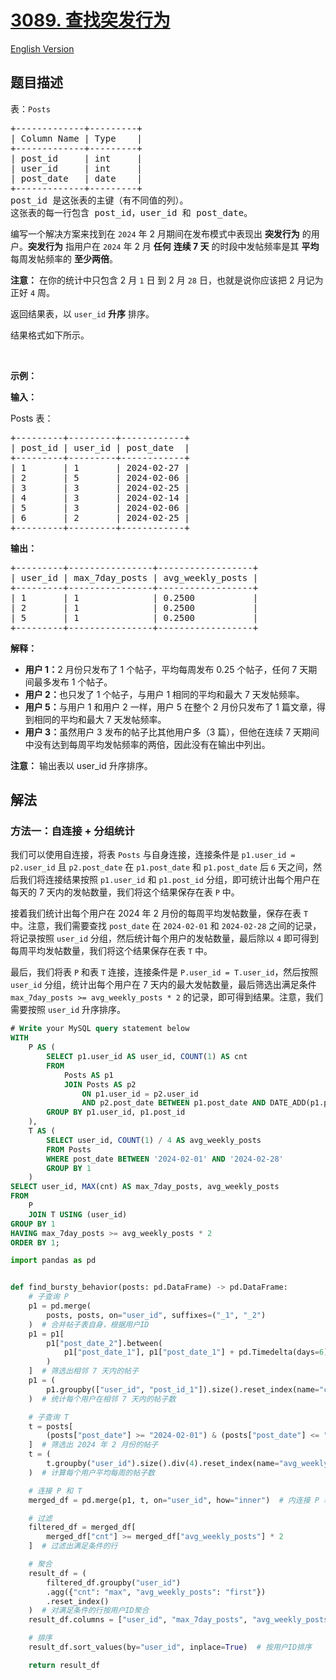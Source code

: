 # [3089. 查找突发行为](https://leetcode.cn/problems/find-bursty-behavior)

[English Version](/solution/3000-3099/3089.Find%20Bursty%20Behavior/README_EN.md)

<!-- tags:数据库 -->

## 题目描述

<!-- 这里写题目描述 -->

<p>表：<code>Posts</code></p>

<pre>
+-------------+---------+
| Column Name | Type    |
+-------------+---------+
| post_id     | int     |
| user_id     | int     |
| post_date   | date    |
+-------------+---------+
post_id 是这张表的主键（有不同值的列）。
这张表的每一行包含 post_id，user_id 和 post_date。
</pre>

<p>编写一个解决方案来找到在 <code>2024</code> 年 2 月期间在发布模式中表现出 <strong>突发行为</strong> 的用户。<strong>突发行为</strong>&nbsp;指用户在&nbsp;<code>2024</code> 年 2 月 <strong>任何</strong> <strong>连续 7 天</strong> 的时段中发帖频率是其 <strong>平均</strong> 每周发帖频率的 <strong>至少两倍</strong>。</p>

<p><strong>注意：</strong>&nbsp;在你的统计中只包含 2 月 <code>1</code> 日 到 2 月 <code>28</code> 日，也就是说你应该把 2 月记为正好 <code>4</code> 周。</p>

<p>返回结果表，以<em>&nbsp;</em><code>user_id</code><em> </em><strong>升序</strong><em>&nbsp;</em>排序。</p>

<p>结果格式如下所示。</p>

<p>&nbsp;</p>

<p><strong class="example">示例：</strong></p>

<div class="example-block">
<p><strong>输入：</strong></p>

<p>Posts 表：</p>

<pre class="example-io">
+---------+---------+------------+
| post_id | user_id | post_date  |
+---------+---------+------------+
| 1       | 1       | 2024-02-27 |
| 2       | 5       | 2024-02-06 |
| 3       | 3       | 2024-02-25 |
| 4       | 3       | 2024-02-14 |
| 5       | 3       | 2024-02-06 |
| 6       | 2       | 2024-02-25 |
+---------+---------+------------+
</pre>

<p><strong>输出：</strong></p>

<pre class="example-io">
+---------+----------------+------------------+
| user_id | max_7day_posts | avg_weekly_posts |
+---------+----------------+------------------+
| 1       | 1              | 0.2500           |
| 2       | 1              | 0.2500           |
| 5       | 1              | 0.2500           |
+---------+----------------+------------------+
</pre>

<p><strong>解释：</strong></p>

<ul>
	<li><strong>用户 1：</strong>2 月份只发布了 1 个帖子，平均每周发布 0.25 个帖子，任何 7 天期间最多发布 1 个帖子。</li>
	<li><strong>用户 2：</strong>也只发了 1 个帖子，与用户 1 相同的平均和最大 7 天发帖频率。</li>
	<li><strong>用户 5：</strong>与用户 1 和用户 2 一样，用户 5 在整个 2 月份只发布了 1 篇文章，得到相同的平均和最大 7 天发帖频率。</li>
	<li><strong>用户 3：</strong>虽然用户 3 发布的帖子比其他用户多（3 篇），但他在连续 7 天期间中没有达到每周平均发帖频率的两倍，因此没有在输出中列出。</li>
</ul>

<p><b>注意：</b>&nbsp;输出表以 user_id 升序排序。</p>
</div>

## 解法

### 方法一：自连接 + 分组统计

我们可以使用自连接，将表 `Posts` 与自身连接，连接条件是 `p1.user_id = p2.user_id` 且 `p2.post_date` 在 `p1.post_date` 和 `p1.post_date` 后 `6` 天之间，然后我们将连接结果按照 `p1.user_id` 和 `p1.post_id` 分组，即可统计出每个用户在每天的 7 天内的发帖数量，我们将这个结果保存在表 `P` 中。

接着我们统计出每个用户在 2024 年 2 月份的每周平均发帖数量，保存在表 `T` 中。注意，我们需要查找 `post_date` 在 `2024-02-01` 和 `2024-02-28` 之间的记录，将记录按照 `user_id` 分组，然后统计每个用户的发帖数量，最后除以 `4` 即可得到每周平均发帖数量，我们将这个结果保存在表 `T` 中。

最后，我们将表 `P` 和表 `T` 连接，连接条件是 `P.user_id = T.user_id`，然后按照 `user_id` 分组，统计出每个用户在 7 天内的最大发帖数量，最后筛选出满足条件 `max_7day_posts >= avg_weekly_posts * 2` 的记录，即可得到结果。注意，我们需要按照 `user_id` 升序排序。

<!-- tabs:start -->

```sql
# Write your MySQL query statement below
WITH
    P AS (
        SELECT p1.user_id AS user_id, COUNT(1) AS cnt
        FROM
            Posts AS p1
            JOIN Posts AS p2
                ON p1.user_id = p2.user_id
                AND p2.post_date BETWEEN p1.post_date AND DATE_ADD(p1.post_date, INTERVAL 6 DAY)
        GROUP BY p1.user_id, p1.post_id
    ),
    T AS (
        SELECT user_id, COUNT(1) / 4 AS avg_weekly_posts
        FROM Posts
        WHERE post_date BETWEEN '2024-02-01' AND '2024-02-28'
        GROUP BY 1
    )
SELECT user_id, MAX(cnt) AS max_7day_posts, avg_weekly_posts
FROM
    P
    JOIN T USING (user_id)
GROUP BY 1
HAVING max_7day_posts >= avg_weekly_posts * 2
ORDER BY 1;
```

```python
import pandas as pd


def find_bursty_behavior(posts: pd.DataFrame) -> pd.DataFrame:
    # 子查询 P
    p1 = pd.merge(
        posts, posts, on="user_id", suffixes=("_1", "_2")
    )  # 合并帖子表自身，根据用户ID
    p1 = p1[
        p1["post_date_2"].between(
            p1["post_date_1"], p1["post_date_1"] + pd.Timedelta(days=6)
        )
    ]  # 筛选出相邻 7 天内的帖子
    p1 = (
        p1.groupby(["user_id", "post_id_1"]).size().reset_index(name="cnt")
    )  # 统计每个用户在相邻 7 天内的帖子数

    # 子查询 T
    t = posts[
        (posts["post_date"] >= "2024-02-01") & (posts["post_date"] <= "2024-02-28")
    ]  # 筛选出 2024 年 2 月份的帖子
    t = (
        t.groupby("user_id").size().div(4).reset_index(name="avg_weekly_posts")
    )  # 计算每个用户平均每周的帖子数

    # 连接 P 和 T
    merged_df = pd.merge(p1, t, on="user_id", how="inner")  # 内连接 P 和 T

    # 过滤
    filtered_df = merged_df[
        merged_df["cnt"] >= merged_df["avg_weekly_posts"] * 2
    ]  # 过滤出满足条件的行

    # 聚合
    result_df = (
        filtered_df.groupby("user_id")
        .agg({"cnt": "max", "avg_weekly_posts": "first"})
        .reset_index()
    )  # 对满足条件的行按用户ID聚合
    result_df.columns = ["user_id", "max_7day_posts", "avg_weekly_posts"]  # 重命名列名

    # 排序
    result_df.sort_values(by="user_id", inplace=True)  # 按用户ID排序

    return result_df
```

<!-- tabs:end -->

<!-- end -->
